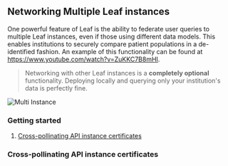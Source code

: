 ## Networking Multiple Leaf instances
One powerful feature of Leaf is the ability to federate user queries to multiple Leaf instances, even if those using different data models. This enables institutions to securely compare patient populations in a de-identified fashion. An example of this functionality can be found at https://www.youtube.com/watch?v=ZuKKC7B8mHI. 

> Networking with other Leaf instances is a **completely optional** functionality. Deploying locally and querying only your institution's data is perfectly fine.

![Multi Instance](https://github.com/uwrit/leaf/blob/master/docs/deploy/images/multi_instance_no_header.png "Multi Instance")

### Getting started
1) [Cross-pollinating API instance certificates](#cross-pollinating-api-instance-certificates)

### Cross-pollinating API instance certificates